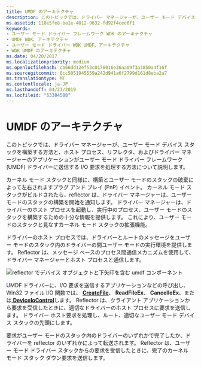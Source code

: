 ```yaml
---
title: UMDF のアーキテクチャ
description: このトピックでは、ドライバー マネージャーが、ユーザー モード デバイス スタックを構築する方法と、ホスト プロセス、リフレクタ、およびドライバー マネージャーのアプリケーションがユーザー モード ドライバー フレームワーク (UMDF) ドライバーに送信する I/O 要求を処理する方法について説明します。
ms.assetid: 118e5fe8-ba1e-4012-9632-fd92f4cee6f1
keywords:
- ユーザー モード ドライバー フレームワーク WDK のアーキテクチャ
- UMDF WDK、アーキテクチャ
- ユーザー モード ドライバー WDK UMDF、アーキテクチャ
- WDK UMDF のアーキテクチャ
ms.date: 04/20/2017
ms.localizationpriority: medium
ms.openlocfilehash: cb66dd12ef53c0176016e36aa09f3a3850a4f16f
ms.sourcegitcommit: 0cc5051945559a242d941a6f2799d161d8eba2a7
ms.translationtype: MT
ms.contentlocale: ja-JP
ms.lasthandoff: 04/23/2019
ms.locfileid: "63384588"
---
```

# <a name="architecture-of-umdf"></a>UMDF のアーキテクチャ


このトピックでは、ドライバー マネージャーが、ユーザー モード デバイス スタックを構築する方法と、ホスト プロセス、リフレクタ、およびドライバー マネージャーのアプリケーションがユーザー モード ドライバー フレームワーク (UMDF) ドライバーに送信する I/O 要求を処理する方法について説明します。

カーネル モード スタックと同様に、構築とユーザー モードのスタックの破棄によって左右されますプラグ アンド プレイ (PnP) イベント。 カーネル モード スタックがビルドされたら、reflector は、ドライバー マネージャーは、ユーザー モードのスタックの構築を開始を通知します。 ドライバー マネージャーは、ドライバーのホスト プロセスを起動し、実行中のプロセス、ユーザー モードのスタックを構築するための十分な情報を提供します。 これにより、ユーザー モードのスタックと見なすカーネル モード スタックの拡張機能。

ドライバーのホスト プロセスでは、ドライバーとルートのメッセージをユーザー モードのスタック内のドライバーの間ユーザー モードの実行環境を提供します。 Reflector は、メッセージ ベースのプロセス間通信メカニズムを使用して、ドライバー マネージャーとホスト プロセスと通信します。

![reflector でデバイス オブジェクトと下矢印を含む umdf コンポーネント](images/umdfarch4.gif)

UMDF ドライバーに、I/O 要求を送信するアプリケーションなどの呼び出し、Win32 ファイル I/O 関数では、 [ **CreateFile**](https://msdn.microsoft.com/library/windows/desktop/aa363858)、 **ReadFileEx**、 **CancelIoEx**、または[ **DeviceIoControl**](https://msdn.microsoft.com/library/windows/desktop/aa363216)します。 Reflector は、クライアント アプリケーションから要求を受信したときに、適切なドライバーのホスト プロセスに要求を送信します。 ドライバー ホスト要求を処理し、ルート、適切なユーザー モード デバイス スタックの先頭にします。

要求がユーザー モードのスタック内のドライバーのいずれかで完了したか、ドライバーを reflector のいずれかによって転送されます。 Reflector は、ユーザー モード ドライバー スタックからの要求を受信したときに、完了のカーネル モード スタック ダウン要求を送信します。

 

 






